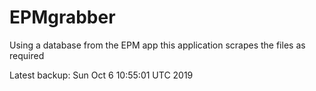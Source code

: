 # EPMgrabber
Using a database from the EPM app this application scrapes the files as required


Latest backup: Sun Oct 6 10:55:01 UTC 2019
